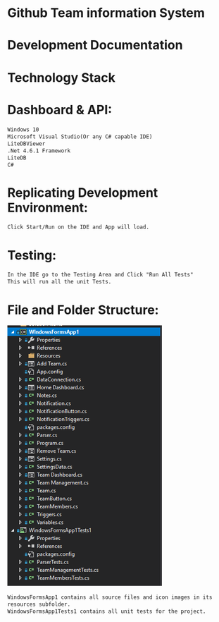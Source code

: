 # Github Team information System

# Development Documentation

# Technology Stack

# Dashboard & API:

	Windows 10
	Microsoft Visual Studio(Or any C# capable IDE)
	LiteDBViewer
	.Net 4.6.1 Framework
	LiteDB
	C#


# Replicating Development Environment:

	Click Start/Run on the IDE and App will load.

# Testing:

	In the IDE go to the Testing Area and Click "Run All Tests"
	This will run all the unit Tests.

# File and Folder Structure:

 ![](https://github.com/nlturner2/CS690-Project/blob/master/Documentation/items.PNG)

	WindowsFormsApp1 contains all source files and icon images in its resources subfolder.
	WindowsFormsApp1Tests1 contains all unit tests for the project.